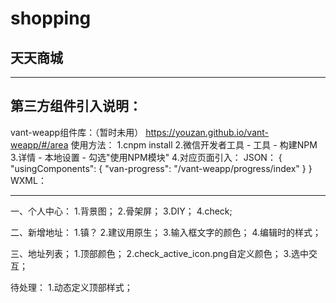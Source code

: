 # shopping

## 天天商城


------------------------------------------------


## 第三方组件引入说明：
vant-weapp组件库：（暂时未用）
https://youzan.github.io/vant-weapp/#/area
使用方法：
1.cnpm install
2.微信开发者工具 - 工具 - 构建NPM
3.详情 - 本地设置 - 勾选"使用NPM模块"
4.对应页面引入：
JSON：
{
  "usingComponents": {
      "van-progress": "/vant-weapp/progress/index"
  }
}
WXML：
<van-progress percentage="50" />


------------------------------------------------


一、个人中心：
1.背景图；
2.骨架屏；
3.DIY；
4.check;

二、新增地址：
1.镇？
2.建议用原生；
3.输入框文字的颜色；
4.编辑时的样式；

三、地址列表；
1.顶部颜色；
2.check_active_icon.png自定义颜色；
3.选中交互；

待处理：
1.动态定义顶部样式；
